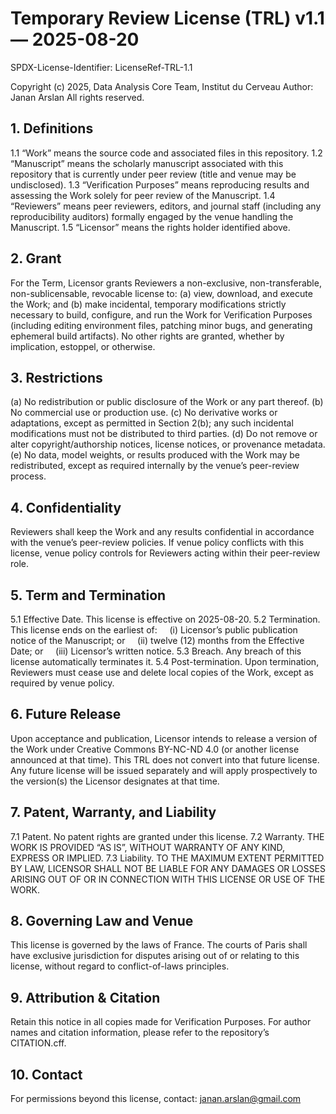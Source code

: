 # Temporary Review License (TRL) v1.1 — 2025-08-20

SPDX-License-Identifier: LicenseRef-TRL-1.1

Copyright (c) 2025, Data Analysis Core Team, Institut du Cerveau
Author: Janan Arslan
All rights reserved.

## 1. Definitions

1.1 “Work” means the source code and associated files in this repository.
1.2 “Manuscript” means the scholarly manuscript associated with this repository that is currently under peer review (title and venue may be undisclosed).
1.3 “Verification Purposes” means reproducing results and assessing the Work solely for peer review of the Manuscript.
1.4 “Reviewers” means peer reviewers, editors, and journal staff (including any reproducibility auditors) formally engaged by the venue handling the Manuscript.
1.5 “Licensor” means the rights holder identified above.

## 2. Grant

For the Term, Licensor grants Reviewers a non-exclusive, non-transferable, non-sublicensable, revocable license to:
(a) view, download, and execute the Work; and
(b) make incidental, temporary modifications strictly necessary to build, configure, and run the Work for Verification Purposes (including editing environment files, patching minor bugs, and generating ephemeral build artifacts).
No other rights are granted, whether by implication, estoppel, or otherwise.

## 3. Restrictions

(a) No redistribution or public disclosure of the Work or any part thereof.
(b) No commercial use or production use.
(c) No derivative works or adaptations, except as permitted in Section 2(b); any such incidental modifications must not be distributed to third parties.
(d) Do not remove or alter copyright/authorship notices, license notices, or provenance metadata.
(e) No data, model weights, or results produced with the Work may be redistributed, except as required internally by the venue’s peer-review process.

## 4. Confidentiality

Reviewers shall keep the Work and any results confidential in accordance with the venue’s peer-review policies. If venue policy conflicts with this license, venue policy controls for Reviewers acting within their peer-review role.

## 5. Term and Termination

5.1 Effective Date. This license is effective on 2025-08-20.
5.2 Termination. This license ends on the earliest of:
    (i) Licensor’s public publication notice of the Manuscript; or
    (ii) twelve (12) months from the Effective Date; or
    (iii) Licensor’s written notice.
5.3 Breach. Any breach of this license automatically terminates it.
5.4 Post-termination. Upon termination, Reviewers must cease use and delete local copies of the Work, except as required by venue policy.

## 6. Future Release

Upon acceptance and publication, Licensor intends to release a version of the Work under Creative Commons BY-NC-ND 4.0 (or another license announced at that time). This TRL does not convert into that future license. Any future license will be issued separately and will apply prospectively to the version(s) the Licensor designates at that time.

## 7. Patent, Warranty, and Liability

7.1 Patent. No patent rights are granted under this license.
7.2 Warranty. THE WORK IS PROVIDED “AS IS”, WITHOUT WARRANTY OF ANY KIND, EXPRESS OR IMPLIED.
7.3 Liability. TO THE MAXIMUM EXTENT PERMITTED BY LAW, LICENSOR SHALL NOT BE LIABLE FOR ANY DAMAGES OR LOSSES ARISING OUT OF OR IN CONNECTION WITH THIS LICENSE OR USE OF THE WORK.

## 8. Governing Law and Venue

This license is governed by the laws of France. The courts of Paris shall have exclusive jurisdiction for disputes arising out of or relating to this license, without regard to conflict-of-laws principles.

## 9. Attribution & Citation

Retain this notice in all copies made for Verification Purposes. For author names and citation information, please refer to the repository’s CITATION.cff. 

## 10. Contact

For permissions beyond this license, contact: [janan.arslan@gmail.com](mailto:janan.arslan@gmail.com)

